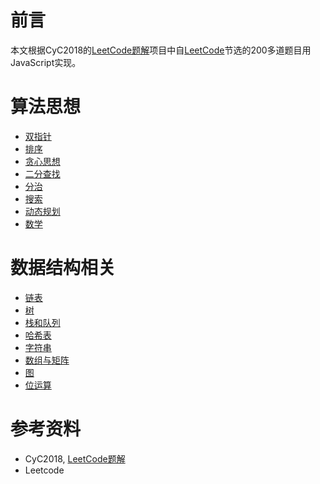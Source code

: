 # 前言
本文根据CyC2018的[LeetCode题解](https://github.com/CyC2018/CS-Notes/blob/master/notes/Leetcode%20%E9%A2%98%E8%A7%A3%20-%20%E7%9B%AE%E5%BD%95.md)项目中自[LeetCode](https://leetcode-cn.com/)节选的200多道题目用JavaScript实现。

# 算法思想
* [双指针](DoublePointer/DoublePointer.md)
* [排序](Sorting/Sorting.md)
* [贪心思想]()
* [二分查找]()
* [分治]()
* [搜索]()
* [动态规划]()
* [数学]()

# 数据结构相关
* [链表]()
* [树]()
* [栈和队列]()
* [哈希表]()
* [字符串]()
* [数组与矩阵]()
* [图]()
* [位运算]()

# 参考资料
* CyC2018, [LeetCode题解](https://github.com/CyC2018/CS-Notes/blob/master/notes/Leetcode%20%E9%A2%98%E8%A7%A3%20-%20%E7%9B%AE%E5%BD%95.md)
* Leetcode

